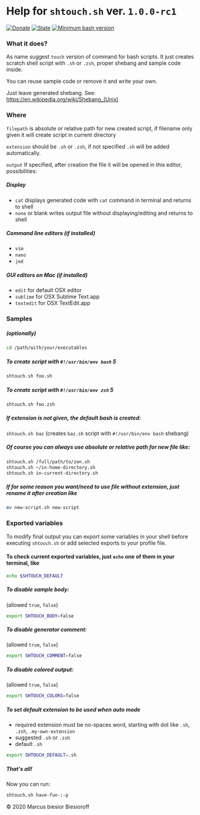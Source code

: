 # Help for `shtouch.sh` ver. `1.0.0-rc1`  

[![Donate](https://img.shields.io/static/v1?label=Donate&message=paypal.me/biesior&color=brightgreen 'Donate the contributor via PayPal.me, amount is up to you')](https://www.paypal.me/biesior/4.99EUR)
[![State](https://img.shields.io/static/v1?label=stable&message=1.0.0-rc1&color=blue 'Latest known version')](https://github.com/biesior/bash-scripts/)
[![Minimum bash version](https://img.shields.io/static/v1?label=bash&message=3.2+or+higher&color=blue 'Minimum Bash version to run this script')](https://www.gnu.org/software/bash/)

### What it does?  

As name suggest `touch` version of command for bash scripts.
It just creates scratch shell script with `.sh` or `.zsh`, proper shebang and sample code inside.

You can reuse sample code or remove it and write your own.

Just leave generated shebang.
See: https://en.wikipedia.org/wiki/Shebang_(Unix)

### Where  

`filepath` is absolute or relative path for new created script, if filename only given it will create script in current directory

`extension` should be `.sh` or `.zsh`, if not specified `.sh` will be added automatically.

`output` If specified, after creation the file it will be opened in this editor, possibilities:

##### Display  

  - `cat` displays generated code with `cat` command in terminal and returns to shell
  - `none` or blank writes output file without displaying/editing and returns to shell

##### Command line editors (if installed)  

  - `vim`
  - `nano`
  - `jed`

##### GUI editors on Mac (if installed)  

  - `edit` for default OSX editor
  - `sublime` for OSX Sublime Text.app
  - `textedit` for OSX TextEdit.app

### Samples  

##### (optionally)  

```bash
cd /path/with/your/executables
```

##### To create script with `#!/usr/bin/env bash` 5  

```bash
shtouch.sh foo.sh
```

##### To create script with `#!/usr/bin/env zsh` 5  
```bash
shtouch.sh foo.zsh
```

##### If extension is not given, the default bash is created:  

`shtouch.sh baz`
(creates `baz.sh` script with `#!/usr/bin/env bash` shebang)

##### Of course you can always use absolute or relative path for new file like:  

```bash
shtouch.sh /full/path/to/zen.sh
shtouch.sh ~/in-home-directory.sh
shtouch.sh in-current-directory.sh
```

##### If for some reason you want/need to use file without extension, just rename it after creation like  

```bash
mv new-script.sh new-script
```

### Exported variables  

To modify final output you can export some variables in your shell before executing `shtouch.sh`
or add selected exports to your profile file.

#### To check current exported variables, just `echo` one of them in your terminal, like   
```bash
echo $SHTOUCH_DEFAULT
```

##### To disable sample body:  
(allowed `true`, `false`)
```bash
export SHTOUCH_BODY=false
```

##### To disable generator comment:  
(allowed `true`, `false`)
```bash
export SHTOUCH_COMMENT=false
```

##### To disable colored output:  
(allowed `true`, `false`)
```bash
export SHTOUCH_COLORS=false
```

##### To set default extension to be used when auto mode  
* required extension must be no-spaces word, starting with dot like `.sh`, `.zsh`, `.my-own-extension`  
* suggested `.sh` or `.zsh`  
* default `.sh`  
```bash
export SHTOUCH_DEFAULT=.sh
```

##### That's all!  
Now you can run:
```bash
shtouch.sh have-fun-:-p
```

© 2020 Marcus biesior Biesioroff
